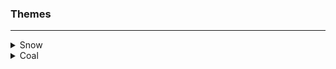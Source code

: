 ### Themes

___

<details>
<summary>Snow</summary>
<table>
	<tr>
		<th></th>
		<th>Labels</th>
		<th>Hex</th>
		<th>RGB</th>
		<th>HSL</th>
	</tr>
	<tr>
		<td><img src="assets/dark/pink.png" height="23" width="23"/></td>
		<td>Pink</td>
		<td><code>#e68ad3</code></td>
		<td><code>rgb(230, 138, 211)</code></td>
		<td><code>hsl(312, 65%, 72%)</code></td>
	</tr>
	<tr>
		<td><img src="assets/dark/red.png" height="23" width="23"/></td>
		<td>Red</td>
		<td><code>#e14747</code></td>
		<td><code>rgb(225, 71, 71)</code></td>
		<td><code>hsl(0, 72%, 58%)</code></td>
	</tr>
	<tr>
		<td><img src="assets/dark/orange.png" height="23" width="23"/></td>
		<td>Orange</td>
		<td><code>#e07946</code></td>
		<td><code>rgb(224, 121, 70)</code></td>
		<td><code>hsl(20, 71%, 58%)</code></td>
	</tr>
	<tr>
		<td><img src="assets/dark/yellow.png" height="23" width="23"/></td>
		<td>Yellow</td>
		<td><code>#f0d067</code></td>
		<td><code>rgb(240, 208, 103)</code></td>
		<td><code>hsl(46, 82%, 67%)</code></td>
	</tr>
	<tr>
		<td><img src="assets/dark/green.png" height="23" width="23"/></td>
		<td>Green</td>
		<td><code>#8be368</code></td>
		<td><code>rgb(139, 227, 104)</code></td>
		<td><code>hsl(103, 69%, 65%)</code></td>
	</tr>
	<tr>
		<td><img src="assets/dark/teal.png" height="23" width="23"/></td>
		<td>Teal</td>
		<td><code>#68e3b2</code></td>
		<td><code>rgb(104, 227, 178)</code></td>
		<td><code>hsl(156, 69%, 65%)</code></td>
	</tr>
	<tr>
		<td><img src="assets/dark/blue.png" height="23" width="23"/></td>
		<td>Blue</td>
		<td><code>#5bc5e3</code></td>
		<td><code>rgb(91, 197, 227)</code></td>
		<td><code>hsl(193, 71%, 62%)</code></td>
	</tr>
	<tr>
		<td><img src="assets/dark/purple.png" height="23" width="23"/></td>
		<td>Purple</td>
		<td><code>#7287fd</code></td>
		<td><code>rgb(114, 135, 253)</code></td>
		<td><code>hsl(231, 97%, 72%)</code></td>
	</tr>
	<tr>
		<td><img src="assets/dark/lavender.png" height="23" width="23"/></td>
		<td>Lavender</td>
		<td><code>#7287fd</code></td>
		<td><code>rgb(114, 135, 253)</code></td>
		<td><code>hsl(231, 97%, 72%)</code></td>
	</tr>
	<tr>
		<td><img src="assets/dark/mauve.png" height="23" width="23"/></td>
		<td>Mauve</td>
		<td><code>#8839ef</code></td>
		<td><code>rgb(136, 57, 239)</code></td>
		<td><code>hsl(266, 85%, 58%)</code></td>
	</tr>
	<tr>
		<td><img src="assets/light/text.png" height="23" width="23"/></td>
		<td>Text</td>
		<td><code>#4c4f69</code></td>
		<td><code>rgb(220, 226, 232)</code></td>
		<td><code>hsl(210, 21%, 89%)</code></td>
	</tr>
	<tr>
		<td><img src="assets/light/ash.png" height="23" width="23"/></td>
		<td>Ash</td>
		<td><code>#797f85</code></td>
		<td><code>rgb(121, 127, 133)</code></td>
		<td><code>hsl(210, 5%, 50%)</code></td>
	</tr>
	<tr>
		<td><img src="assets/light/accent.png" height="23" width="23"/></td>
		<td>Accent</td>
		<td><code>#494e52</code></td>
		<td><code>rgb(73, 78, 82)</code></td>
		<td><code>hsl(207, 6%, 30%)</code></td>
	</tr>
	<tr>
		<td><img src="assets/light/surface.png" height="23" width="23"/></td>
		<td>Overlay</td>
		<td><code>#32373b</code></td>
		<td><code>rgb(50, 55, 59)</code></td>
		<td><code>hsl(207, 8%, 21%)</code></td>
	</tr>
	<tr>
		<td><img src="assets/light/surface.png" height="23" width="23"/></td>
		<td>Surface</td>
		<td><code>#232629</code></td>
		<td><code>rgb(35, 38, 41)</code></td>
		<td><code>hsl(210, 8%, 15%)</code></td>
	</tr>
	<tr>
		<td><img src="assets/light/base.png" height="23" width="23"/></td>
		<td>Base</td>
		<td><code>#1b1d1f</code></td>
		<td><code>rgb(27, 29, 31)</code></td>
		<td><code>hsl(210, 7%, 11%)</code></td>
	</tr>
</table>
</details>

<details>
<summary>Coal</summary>
<table1>
	<tr>
		<th></th>
		<th>Labels</th>
		<th>Hex</th>
		<th>RGB</th>
		<th>HSL</th>
	</tr>
	<tr>
		<td><img src="assets/dark/pink.png" height="23" width="23"/></td>
		<td>Pink</td>
		<td><code>#e68ad3</code></td>
		<td><code>rgb(230, 138, 211)</code></td>
		<td><code>hsl(312, 65%, 72%)</code></td>
	</tr>
	<tr>
		<td><img src="assets/dark/red.png" height="23" width="23"/></td>
		<td>Red</td>
		<td><code>#e14747</code></td>
		<td><code>rgb(225, 71, 71)</code></td>
		<td><code>hsl(0, 72%, 58%)</code></td>
	</tr>
	<tr>
		<td><img src="assets/dark/orange.png" height="23" width="23"/></td>
		<td>Orange</td>
		<td><code>#e07946</code></td>
		<td><code>rgb(224, 121, 70)</code></td>
		<td><code>hsl(20, 71%, 58%)</code></td>
	</tr>
	<tr>
		<td><img src="assets/dark/yellow.png" height="23" width="23"/></td>
		<td>Yellow</td>
		<td><code>#f0d067</code></td>
		<td><code>rgb(240, 208, 103)</code></td>
		<td><code>hsl(46, 82%, 67%)</code></td>
	</tr>
	<tr>
		<td><img src="assets/dark/green.png" height="23" width="23"/></td>
		<td>Green</td>
		<td><code>#8be368</code></td>
		<td><code>rgb(139, 227, 104)</code></td>
		<td><code>hsl(103, 69%, 65%)</code></td>
	</tr>
	<tr>
		<td><img src="assets/dark/teal.png" height="23" width="23"/></td>
		<td>Teal</td>
		<td><code>#68e3b2</code></td>
		<td><code>rgb(104, 227, 178)</code></td>
		<td><code>hsl(156, 69%, 65%)</code></td>
	</tr>
	<tr>
		<td><img src="assets/dark/blue.png" height="23" width="23"/></td>
		<td>Blue</td>
		<td><code>#5bc5e3</code></td>
		<td><code>rgb(91, 197, 227)</code></td>
		<td><code>hsl(193, 71%, 62%)</code></td>
	</tr>
	<tr>
		<td><img src="assets/dark/purple.png" height="23" width="23"/></td>
		<td>Purple</td>
		<td><code>#7287fd</code></td>
		<td><code>rgb(114, 135, 253)</code></td>
		<td><code>hsl(231, 97%, 72%)</code></td>
	</tr>
	<tr>
		<td><img src="assets/dark/lavender.png" height="23" width="23"/></td>
		<td>Lavender</td>
		<td><code>#7287fd</code></td>
		<td><code>rgb(114, 135, 253)</code></td>
		<td><code>hsl(231, 97%, 72%)</code></td>
	</tr>
	<tr>
		<td><img src="assets/dark/mauve.png" height="23" width="23"/></td>
		<td>Mauve</td>
		<td><code>#8839ef</code></td>
		<td><code>rgb(136, 57, 239)</code></td>
		<td><code>hsl(266, 85%, 58%)</code></td>
	</tr>
	<tr>
		<td><img src="assets/dark/text.png" height="23" width="23"/></td>
		<td>Text</td>
		<td><code>#4c4f69</code></td>
		<td><code>rgb(220, 226, 232)</code></td>
		<td><code>hsl(210, 21%, 89%)</code></td>
	</tr>
	<tr>
		<td><img src="assets/dark/ash.png" height="23" width="23"/></td>
		<td>Ash</td>
		<td><code>#797f85</code></td>
		<td><code>rgb(121, 127, 133)</code></td>
		<td><code>hsl(210, 5%, 50%)</code></td>
	</tr>
	<tr>
		<td><img src="assets/dark/accent.png" height="23" width="23"/></td>
		<td>Accent</td>
		<td><code>#494e52</code></td>
		<td><code>rgb(73, 78, 82)</code></td>
		<td><code>hsl(207, 6%, 30%)</code></td>
	</tr>
	<tr>
		<td><img src="assets/dark/surface.png" height="23" width="23"/></td>
		<td>Overlay</td>
		<td><code>#32373b</code></td>
		<td><code>rgb(50, 55, 59)</code></td>
		<td><code>hsl(207, 8%, 21%)</code></td>
	</tr>
	<tr>
		<td><img src="assets/dark/surface.png" height="23" width="23"/></td>
		<td>Surface</td>
		<td><code>#232629</code></td>
		<td><code>rgb(35, 38, 41)</code></td>
		<td><code>hsl(210, 8%, 15%)</code></td>
	</tr>
	<tr>
		<td><img src="assets/dark/base.png" height="23" width="23"/></td>
		<td>Base</td>
		<td><code>#1b1d1f</code></td>
		<td><code>rgb(27, 29, 31)</code></td>
		<td><code>hsl(210, 7%, 11%)</code></td>
	</tr>
</table>
</details>

&nbsp;